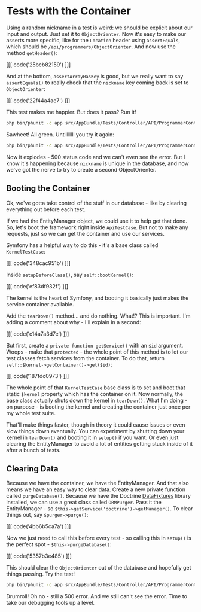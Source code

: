 # Tests with the Container

Using a random nickname in a test is weird: we should be explicit about our
input and output. Just set it to `ObjectOrienter`. Now it's easy to make our
asserts more specific, like for the `Location` header using `assertEquals`,
which should be `/api/programmers/ObjectOrienter`. And now use the method
`getHeader()`:

[[[ code('25bcb82159') ]]]

And at the bottom, `assertArrayHasKey` is good, but we really want to say
`assertEquals()` to really check that the `nickname` key coming back is set
to `ObjectOrienter`:

[[[ code('22f44a4ae7') ]]]

This test makes me happier. But does it pass? Run it!

```bash
php bin/phunit -c app src/AppBundle/Tests/Controller/API/ProgrammerControllerTest.php
```

Sawheet! All green. Untilllllll you try it again:

```bash
php bin/phunit -c app src/AppBundle/Tests/Controller/API/ProgrammerControllerTest.php
```

Now it explodes - 500 status code and we can't even see the error. But I
know it's happening because `nickname` is unique in the database, and now
we've got the nerve to try to create a second ObjectOrienter.

## Booting the Container

Ok, we've gotta take control of the stuff in our database - like by clearing
everything out before each test.

If we had the EntityManager object, we could use it to help get that done.
So, let's boot the framework right inside `ApiTestCase`. But not to make
any requests, just so we can get the container and use our services.

Symfony has a helpful way to do this - it's a base class called `KernelTestCase`:

[[[ code('348cac951b') ]]]

Inside `setupBeforeClass()`, say `self::bootKernel()`:

[[[ code('ef83df932f') ]]]

The kernel is the heart of Symfony, and booting it basically just makes the
service container available.

Add the `tearDown()` method... and do nothing. What!? This is important.
I'm adding a comment about why - I'll explain in a second:

[[[ code('c14a7a3d7e') ]]]

But first, create a `private function getService()` with an `$id` argument.
Woops - make that `protected` - the whole point of this method is to let
our test classes fetch services from the container. To do that, return
`self::$kernel->getContainer()->get($id)`:

[[[ code('187fdc0973') ]]]

The whole point of that `KernelTestCase` base class is to set and boot that
static `$kernel` property which has the container on it. Now normally, the
base class actually shuts down the kernel in `tearDown()`. What I'm doing -
on purpose - is booting the kernel and creating the container just once
per my whole test suite.

That'll make things faster, though in theory it could cause issues or even
slow things down eventually. You can experiment by shutting down your kernel
in `tearDown()` and booting it in `setup()` if you want. Or even just clearing
the EntityManager to avoid a lot of entities getting stuck inside of it after
a bunch of tests.

## Clearing Data

Because we have the container, we have the EntityManager. And that also means
we have an easy way to clear data. Create a new private function called `purgeDatabase()`.
Because we have the Doctrine [DataFixtures](https://github.com/doctrine/data-fixtures)
library installed, we can use a great class called `ORMPurger`. Pass it the
EntityManager - so `$this->getService('doctrine')->getManager()`. To clear
things out, say `$purger->purge()`:

[[[ code('4bb6b5ca7a') ]]]

Now we just need to call this before every test - so calling this in `setup()`
is the perfect spot - `$this->purgeDatabase()`:

[[[ code('5357b3e485') ]]]

This should clear the `ObjectOrienter` out of the database and hopefully
get things passing. Try the test!

```bash
php bin/phunit -c app src/AppBundle/Tests/Controller/API/ProgrammerControllerTest.php
```

Drumroll! Oh no - still a 500 error. And we still can't see the error. Time
to take our debugging tools up a level.
